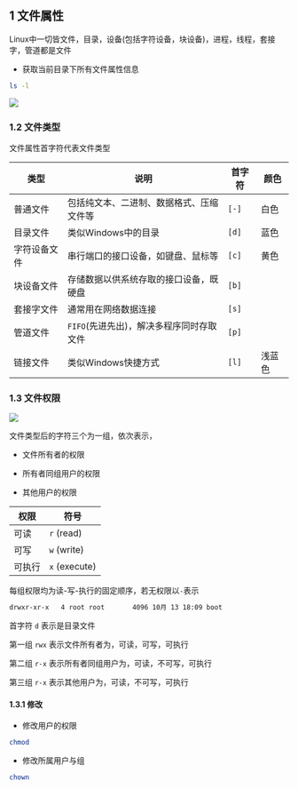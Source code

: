 <!--
 * @Description: 
 * @Version: 1.0
 * @Author: DaLao
 * @Email: dalao_li@163.com
 * @Date: 2021-10-16 23:41:23
 * @LastEditors: dalao
 * @LastEditTime: 2022-04-01 22:07:26
-->


## 1 文件属性

Linux中一切皆文件，目录，设备(包括字符设备，块设备)，进程，线程，套接字，管道都是文件

- 获取当前目录下所有文件属性信息

```sh
ls -l
```

![](https://cdn.hurra.ltd/img/20220220145413.png)


### 1.2 文件类型


文件属性首字符代表文件类型

| 类型         | 说明                                     | 首字符 | 颜色   |
| ------------ | ---------------------------------------- | ------ | ------ |
| 普通文件     | 包括纯文本、二进制、数据格式、压缩文件等 | `[-]`  | 白色   |
| 目录文件     | 类似Windows中的目录                      | `[d]`  | 蓝色   |
| 字符设备文件 | 串行端口的接口设备，如键盘、鼠标等       | `[c]`  | 黄色   |
| 块设备文件   | 存储数据以供系统存取的接口设备，既硬盘   | `[b]`  |        |
| 套接字文件   | 通常用在网络数据连接                     | `[s]`  |        |
| 管道文件     | `FIFO`(先进先出)，解决多程序同时存取文件 | `[p]`  |        |
| 链接文件     | 类似Windows快捷方式                      | `[l]`  | 浅蓝色 |


### 1.3 文件权限

![](https://cdn.hurra.ltd/img/20220220172652.png)

文件类型后的字符三个为一组，依次表示，

- 文件所有者的权限

- 所有者同组用户的权限

- 其他用户的权限

| 权限   | 符号          |
| ------ | ------------- |
| 可读   | `r` (read)    |
| 可写   | `w` (write)   |
| 可执行 | `x` (execute) |


每组权限均为读-写-执行的固定顺序，若无权限以`-`表示

```sh
drwxr-xr-x   4 root root       4096 10月 13 18:09 boot
```

首字符 `d` 表示是目录文件

第一组 `rwx` 表示文件所有者为，可读，可写，可执行

第二组 `r-x` 表示所有者同组用户为，可读，不可写，可执行

第三组 `r-x` 表示其他用户为，可读，不可写，可执行


#### 1.3.1 修改

- 修改用户的权限

```sh
chmod
```

- 修改所属用户与组

```sh
chown
```
